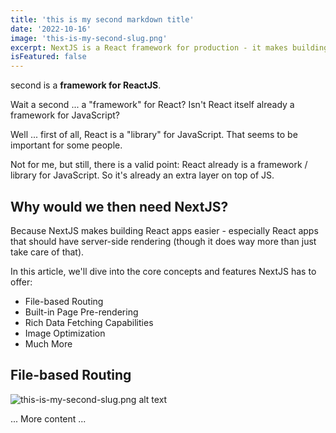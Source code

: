 ```yaml
---
title: 'this is my second markdown title'
date: '2022-10-16'
image: 'this-is-my-second-slug.png'
excerpt: NextJS is a React framework for production - it makes building fullstack React apps and sites a breeze and ships with built-in SSR.
isFeatured: false
---
```


second is a **framework for ReactJS**.

Wait a second ... a "framework" for React? Isn't React itself already a framework for JavaScript?

Well ... first of all, React is a "library" for JavaScript. That seems to be important for some people.

Not for me, but still, there is a valid point: React already is a framework / library for JavaScript. So it's already an extra layer on top of JS.

## Why would we then need NextJS?

Because NextJS makes building React apps easier - especially React apps that should have server-side rendering (though it does way more than just take care of that).

In this article, we'll dive into the core concepts and features NextJS has to offer:

- File-based Routing
- Built-in Page Pre-rendering
- Rich Data Fetching Capabilities
- Image Optimization
- Much More

## File-based Routing

![this-is-my-second-slug.png alt text](this-is-my-second-slug.png)

... More content ...